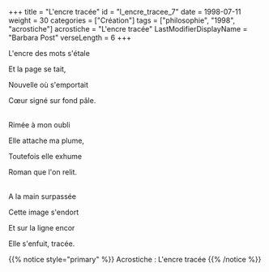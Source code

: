 +++
title = "L'encre tracée"
id = "l_encre_tracee_7"
date = 1998-07-11
weight = 30
categories = ["Création"]
tags = ["philosophie", "1998", "acrostiche"]
acrostiche = "L'encre tracée"
LastModifierDisplayName = "Barbara Post"
verseLength = 6
+++

L'encre des mots s'étale

Et la page se tait,

Nouvelle où s'emportait

Cœur signé sur fond pâle.

 \
Rimée à mon oubli

Elle attache ma plume,

Toutefois elle exhume

Roman que l'on relit.

 \
A la main surpassée

Cette image s'endort

Et sur la ligne encor

Elle s'enfuit, tracée.

{{% notice style="primary" %}}
Acrostiche : L'encre tracée
{{% /notice %}}
